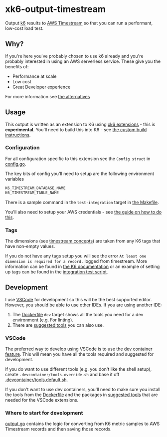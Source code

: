 # xk6-output-timestream

Output [k6](https://k6.io/) results to [AWS Timestream](https://aws.amazon.com/timestream/) so that you can run a performant, low-cost load test.

## Why?

If you're here you've probably chosen to use k6 already and you're probably interested in using an AWS serverless service. These give you the benefits of:

- Performance at scale
- Low cost
- Great Developer experience

For more information see [the alternatives](docs/Alternatives.md)

## Usage

This output is written as an extension to K6 using [xk6 extensions](https://github.com/grafana/xk6) - this is **experimental**. You'll need to build this into K6 - see [the custom build instructions](https://github.com/grafana/xk6#custom-builds).

### Configuration

For all configuration specific to this extension see the `Config struct` in [config.go](config.go).

The key bits of config you'll need to setup are the following environment variables

```sh
K6_TIMESTREAM_DATABASE_NAME
K6_TIMESTREAM_TABLE_NAME
```

There is a sample command in the `test-integration` target in [the Makefile](Makefile).

You'll also need to setup your AWS credentials - see [the guide on how to do this](https://docs.aws.amazon.com/sdk-for-go/v1/developer-guide/configuring-sdk.html#specifying-credentials).

### Tags

The dimensions (see [timestream concepts](https://docs.aws.amazon.com/timestream/latest/developerguide/concepts.html)) are taken from any K6 tags that have non-empty values.

If you do not have any tags setup you will see the error `At least one dimension is required for a record.` logged from timestream. More information can be found in [the K6 documentation](https://k6.io/docs/using-k6/tags-and-groups/) or an example of setting up tags can be found in the [integration test script](test/test.js).

## Development

I use [VSCode](https://code.visualstudio.com/) for development so this will be the best supported editor. However, you should be able to use other IDEs. If you are using another IDE:

1. The [Dockerfile](Dockerfile) `dev` target shows all the tools you need for a dev environment (e.g. For linting).
2. There are [suggested tools](.devcontainer/tools.default.sh) you can also use.

### VSCode

The preferred way to develop using VSCode is to use the [dev container feature](https://code.visualstudio.com/learn/develop-cloud/containers). This will mean you have all the tools required and suggested for development.

If you do want to use different tools (e.g. you don't like the shell setup), create `.devcontainer/tools.override.sh` and base it off [.devcontainer/tools.default.sh](.devcontainer/tools.default.sh).

If you don't want to use dev containers, you'll need to make sure you install the tools from the [Dockerfile](Dockerfile) and the packages in [suggested tools](.devcontainer/tools.default.sh) that are needed for the VSCode extensions.

### Where to start for development

[output.go](output.go) contains the logic for converting from K6 metric samples to AWS Timestream records and then saving those records.
